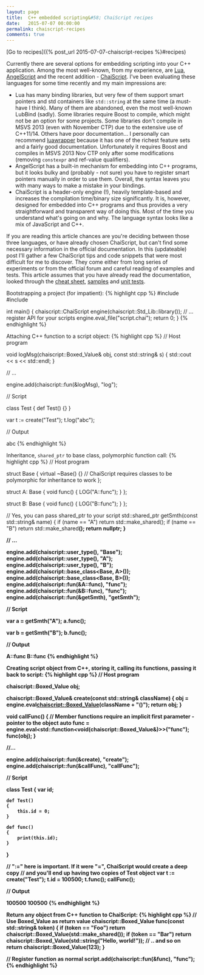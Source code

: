 ```yaml
---
layout: page
title:  C++ embedded scripting&#58; ChaiScript recipes
date:   2015-07-07 00:00:00
permalink: chaiscript-recipes
comments: true
---
```


[Go to recipes]({% post_url 2015-07-07-chaiscript-recipes %}#recipes)

Currently there are several options for embedding scripting into your C++ application. Among the most well-known, from my experience, are
[Lua](http://www.lua.org/), [AngelScript](http://www.angelcode.com/angelscript/) and the recent addition - [ChaiScript](http://chaiscript.com/).
I've been evaluating these languages for some time recently and my main impressions are:

<!--break-->

* Lua has many binding libraries, but very few of them support smart pointers and std containers like `std::string` at the same time (a must-have I think). Many of them
are abandoned, even the most well-known LubBind (sadly). Some libraries require Boost to compile, which might not be an option for some projects.
Some libraries don't compile in MSVS 2013 (even with November CTP) due to the extensive use of C++11/14. Others have poor documentation...
I personally can recommend [luawrapper](https://github.com/tomaka/luawrapper) because it has one of the richest feature sets and a fairly good documentation.
Unfortunately it requires Boost and compiles in MSVS 2013 Nov CTP only after some modifications (removing `constexpr` and ref-value qualifiers).
* AngelScript has a built-in mechanism for embedding into C++ programs, but it looks bulky and (probably - not sure) you have to register smart pointers manually
in order to use them. Overall, the syntax leaves you with many ways to make a mistake in your bindings.
* ChaiScript is a header-only engine (!), heavily template-based and increases the compilation time/binary size significantly. It is, however, designed
for embedded into C++ programs and thus provides a very straightforward and transparent way of doing this. Most of the time you understand what's going on
and why. The language syntax looks like a mix of JavaScript and C++.

If you are reading this article chances are you're deciding between those three languages, or have already chosen ChaiScript, but
can't find some necessary information in the official documentation. In this (updateable) post I'll gather a few ChaiScript tips and code snippets
that were most difficult for me to discover. They come either from long series of experiments or from the official forum and
careful reading of examples and tests. This article assumes that you have already read the documentation, looked through the
[cheat sheet](https://github.com/ChaiScript/ChaiScript/blob/master/cheatsheet.md), [samples](https://github.com/ChaiScript/ChaiScript/tree/master/samples)
and [unit tests](https://github.com/ChaiScript/ChaiScript/tree/master/unittests).

<div id="recipes"></div>
Bootstrapping a project (for impatient):
{% highlight cpp %}
#include <chaiscript.hpp>
#include <chaiscript_stdlib.hpp>

int main()
{
    chaiscript::ChaiScript engine(chaiscript::Std_Lib::library());
    // ... register API for your scripts
    engine.eval_file("script.chai");
    return 0;
}
{% endhighlight %}

Attaching C++ function to a script object:
{% highlight cpp %}
// Host program

void logMsg(chaiscript::Boxed_Value& obj, const std::string& s)
{
    std::cout << s << std::endl;
}

// ...

engine.add(chaiscript::fun(&logMsg), "log");

// Script

class Test
{
    def Test() {}
}

var t := create("Test");
t.log("abc");

// Output

abc
{% endhighlight %}

Inheritance, `shared_ptr` to base class, polymorphic function call:
{% highlight cpp %}
// Host program

struct Base
{
    virtual ~Base() {} // ChaiScript requires classes to be polymorphic for inheritance to work
};

struct A: Base
{
    void func()
    {
        LOG("A::func");
    }
};

struct B: Base
{
    void func()
    {
        LOG("B::func");
    }
};

// Yes, you can pass shared_ptr to your script
std::shared_ptr<Base> getSmth(const std::string& name)
{
    if (name == "A")
        return std::make_shared<A>();
    if (name == "B")
        return std::make_shared<B>();
    return nullptr;
}

// ...

engine.add(chaiscript::user_type<Base>(), "Base");
engine.add(chaiscript::user_type<A>(), "A");
engine.add(chaiscript::user_type<B>(), "B");
engine.add(chaiscript::base_class<Base, A>());
engine.add(chaiscript::base_class<Base, B>());
engine.add(chaiscript::fun(&A::func), "func");
engine.add(chaiscript::fun(&B::func), "func");
engine.add(chaiscript::fun(&getSmth), "getSmth");


// Script

var a = getSmth("A");
a.func();

var b = getSmth("B");
b.func();

// Output

A::func
B::func
{% endhighlight %}

Creating script object from C++, storing it, calling its functions, passing it back to script:
{% highlight cpp %}
// Host program

chaiscript::Boxed_Value obj;

chaiscript::Boxed_Value& create(const std::string& className)
{
    obj = engine.eval<chaiscript::Boxed_Value>(className + "()");
    return obj;
}

void callFunc()
{
    // Member functions require an implicit first parameter - pointer to the object
    auto func = engine.eval<std::function<void(chaiscript::Boxed_Value&)>>("func");
    func(obj);
}

//...

engine.add(chaiscript::fun(&create), "create");
engine.add(chaiscript::fun(&callFunc), "callFunc");


// Script

class Test
{
    var id;

    def Test()
    {
        this.id = 0;
    }

    def func()
    {
        print(this.id);
    }
}

// ":=" here is important. If it were "=", ChaiScript would create a deep copy
// and you'll end up having two copies of Test object
var t := create("Test");
t.id = 100500;
t.func();
callFunc();

// Output

100500
100500
{% endhighlight %}

Return any object from C++ function to ChaiScript:
{% highlight cpp %}
// Use Boxed_Value as return value
chaiscript::Boxed_Value func(const std::string& token)
{
	if (token == "Foo")
		return chaiscript::Boxed_Value(std::make_shared<Test>());
	if (token == "Bar")
		return chaiscript::Boxed_Value(std::string("Hello, world!"));
	// .. and so on
	return chaiscript::Boxed_Value(123);
}

// Register function as normal
script.add(chaiscript::fun(&func), "func");
{% endhighlight %}
